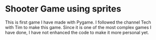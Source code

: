 # Shooter Game using sprites

This is first game I have made with Pygame. I followed the channel Tech with Tim to make this game. Since it is one of the most complex games I have done, I have not enhanced the code to make it more personal yet.  
